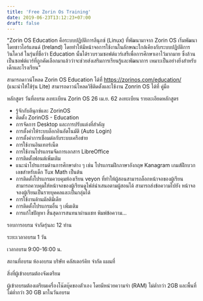 ```yaml
---
title: 'Free Zorin Os Training'
date: 2019-06-23T13:12:23+07:00
draft: false
---
```


"Zorin OS Education คือระบบปฏิบัติการลีนุกซ์ (Linux) ที่พัฒนามาจาก Zorin OS เริ่มพัฒนาโดยชาวไอร์แลนด์ (Ireland) โดยทำให้มีหน้าจอการใช้งานในลักษณะใกล้เคียงกับระบบปฏิบัติการวินโดวส์ ในรุ่นที่ชื่อว่า Education นั้นได้รวบรวมซอฟต์แวร์เสรีเพื่อการศึกษาเอาไว้มากมาย ซึ่งล้วนเป็นซอฟต์แวร์ที่ถูกคัดเลือกมาแล้วว่าจะช่วยส่งเสริมการเรียนรู้และพัฒนาการ เหมาะเป็นอย่างยิ่งสำหรับเด็กและโรงเรียน"

สามารถดาวน์โหลด Zorin OS Education ได้ที่ https://zorinos.com/education/ (แนะนำให้ใช้รุ่น Lite)
สามารถดาวน์โหลดวิธีติดตั้งและใช้งาน Zonrin OS ได้ที่ คู่มือ

หลักสูตร
วันที่อบรม ลงทะเบียน
Zorin OS 26 เม.ย. 62 ลงทะเบียน
รายละเอียดหลักสูตร

- รู้จักกับลีนุกซ์และ ZorinOS
- ติดตั้ง ZorinOS - Education
- การจัดการ Desktop และการปรับแต่งที่สำคัญ
- การตั้งค่าให้ระบบล็อกอินอัตโนมัติ (Auto Login)
- การตั้งค่าการเชื่อมต่อกับระบบเครือข่าย
- การใช้งานอินเทอร์เน็ต
- การใช้งานโปรแกรมจัดการเอกสาร LibreOffice
- การติดตั้งฟอนต์เพิ่มเติม
- แนะนำโปรแกรมด้านการศึกษาต่าง ๆ เช่น โปรแกรมฝึกภาษาอังกฤษ Kanagram เกมส์ฝึกบวกเลขสำหรับเด็ก Tux Math เป็นต้น
- การติดตั้งโปรแกรมควบคุมห้องเรียน veyon ที่ทำให้ผู้สอนสามารถล็อกหน้าจอของผู้เรียน สามารถควบคุมให้หน้าจอของผู้เรียนดูไฟล์นำเสนอตามผู้สอนได้ สามารถส่งข้อความไปยัง หน้าจอจองผู้เรียนเป็นรายบุคคลและเป็นกลุ่มได้
- การใช้งานด้านมัลติมีเดีย
- การติดตั้งโปรแกรมอื่น ๆ เพิ่มเติม
- การแก้ไขปัญหา สิ้นสุดการสนทนาผ่านแชท พิมพ์ข้อความ...

รอบการอบรม จำกัดรุ่นละ 12 ท่าน

ระยะเวลาอบรม 1 วัน

เวลาอบรม 9:00-16:00 น.

สถานที่อบรม ห้องอบรม บริษัท คลัสเตอร์คิท จำกัด แผนที่

สิ่งที่ผู้เข้าอบรมต้องจัดเตรียม

ผู้เข้าอบรมต้องเตรียมเครื่องโน๊ตบุ๊คของตัวเอง โดยมีหน่วยความจำ (RAM) ไม่ต่ำกว่า 2GB และพื้นที่ไม่ต่ำกว่า 30 GB มาในวันอบรม

